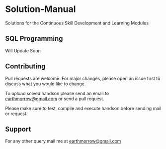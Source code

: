 # Solution-Manual
Solutions for the Continuous Skill Development and Learning Modules

## SQL Programming

Will Update Soon

## Contributing
Pull requests are welcome. For major changes, please open an issue first to discuss what you would like to change.

To upload solved handson please send an email to earthmorrow@gmail.com or send a pull request.

Please make sure to test, compile and execute handson before sending mail or request.

## Support
For any other query mail me at earthmorrow@gmail.com

